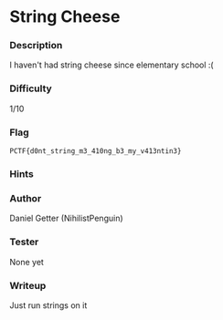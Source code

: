 # String Cheese

### Description
I haven't had string cheese since elementary school :(

### Difficulty
1/10 

### Flag
`PCTF{d0nt_string_m3_410ng_b3_my_v413ntin3}`

### Hints

### Author
Daniel Getter (NihilistPenguin)

### Tester
None yet

### Writeup

Just run strings on it